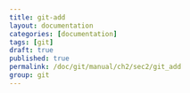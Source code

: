 ```yaml
---
title: git-add
layout: documentation
categories: [documentation]
tags: [git]
draft: true
published: true
permalink: /doc/git/manual/ch2/sec2/git_add
group: git
---
```


